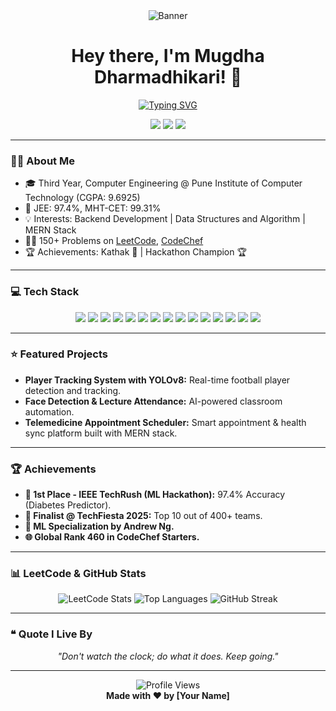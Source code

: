 <div align="center">
  <img src="[URL_TO_YOUR_BANNER_IMAGE]" alt="Banner"/>
  <h1>Hey there, I'm Mugdha Dharmadhikari! 🚀</h1>
  <a href="https://git.io/typing-svg"><img src="https://readme-typing-svg.demolab.com?font=Fira+Code&weight=600&size=25&duration=4000&pause=500&color=F7F7F7&center=true&vCenter=true&width=435&lines=Problem+Solver;AI+%7C+CV+%7C+ML+Engineer;Full-Stack+Developer" alt="Typing SVG" /></a>
  <p align="center">
    <a href="mailto:mugdha.dharma@gmail.com"><img src="https://img.shields.io/badge/Email-D14836?style=for-the-badge&logo=gmail&logoColor=white" /></a>
    <a href="https://www.linkedin.com/in/mugdha-dharmadhikari-389126289/"><img src="https://img.shields.io/badge/LinkedIn-0077B5?style=for-the-badge&logo=linkedin&logoColor=white" /></a>
    <a href="https://drive.google.com/file/d/1hfZnUla_bFAJXu00dP-j59Qoq0mR58db/view?usp=sharing"><img src="https://img.shields.io/badge/Resume-DA0000?style=for-the-badge&logo=acrobat&logoColor=white" /></a>
  </p>
</div>

---

### 🙋‍♂️ About Me
- 🎓 Third Year, Computer Engineering @ Pune Institute of Computer Technology (CGPA: 9.6925)
- 🎯 JEE: 97.4%, MHT-CET: 99.31%
- 💡 Interests: Backend Development | Data Structures and Algorithm | MERN Stack
- 👨‍💻 150+ Problems on [LeetCode](https://leetcode.com/u/Mugdhaaaa/), [CodeChef](https://www.codechef.com/users/mdsspam06)
- 🏆 Achievements: Kathak 💃 | Hackathon Champion 🏆

---

### 💻 Tech Stack
<p align="center">
  <img src="https://img.shields.io/badge/C%2B%2B-00599C?style=for-the-badge&logo=c%2B%2B&logoColor=white" />
  <img src="https://img.shields.io/badge/C-A8B9CC?style=for-the-badge&logo=c&logoColor=black" />
  <img src="https://img.shields.io/badge/Python-3776AB?style=for-the-badge&logo=python&logoColor=white" />
  <img src="https://img.shields.io/badge/JavaScript-F7DF1E?style=for-the-badge&logo=javascript&logoColor=black" />
  <img src="https://img.shields.io/badge/HTML5-E34F26?style=for-the-badge&logo=html5&logoColor=white" />
  <img src="https://img.shields.io/badge/CSS3-1572B6?style=for-the-badge&logo=css3&logoColor=white" />
  <img src="https://img.shields.io/badge/Git-F05032?style=for-the-badge&logo=git&logoColor=white" />
  <img src="https://img.shields.io/badge/Flask-000000?style=for-the-badge&logo=flask&logoColor=white" />
  <img src="https://img.shields.io/badge/TensorFlow-FF6F00?style=for-the-badge&logo=tensorflow&logoColor=white" />
  <img src="https://img.shields.io/badge/PyTorch-EE4C2C?style=for-the-badge&logo=pytorch&logoColor=white" />
  <img src="https://img.shields.io/badge/OpenCV-5C3EE8?style=for-the-badge&logo=opencv&logoColor=white" />
  <img src="https://img.shields.io/badge/Node.js-339933?style=for-the-badge&logo=nodedotjs&logoColor=white" />
  <img src="https://img.shields.io/badge/React-20232A?style=for-the-badge&logo=react&logoColor=61DAFB" />
  <img src="https://img.shields.io/badge/Express-000000?style=for-the-badge&logo=express&logoColor=white" />
  <img src="https://img.shields.io/badge/Microsoft_Excel-217346?style=for-the-badge&logo=microsoft-excel&logoColor=white" />
</p>

---

### ⭐ Featured Projects
- **Player Tracking System with YOLOv8:** Real-time football player detection and tracking.
- **Face Detection & Lecture Attendance:** AI-powered classroom automation.
- **Telemedicine Appointment Scheduler:** Smart appointment & health sync platform built with MERN stack.

---

### 🏆 Achievements
- **🥇 1st Place - IEEE TechRush (ML Hackathon):** 97.4% Accuracy (Diabetes Predictor).
- **🏅 Finalist @ TechFiesta 2025:** Top 10 out of 400+ teams.
- **📜 ML Specialization by Andrew Ng.**
- **🌐 Global Rank 460 in CodeChef Starters.**

---

### 📊 LeetCode & GitHub Stats
<p align="center">
  <img src="https://leetcard.jacoblin.cool/[YOUR_LEETCODE_USERNAME]?theme=dark&font=Fira%20Code" alt="LeetCode Stats"/>
  <img src="https://github-readme-stats.vercel.app/api/top-langs/?username=YOUR-USERNAME&layout=compact&theme=dark" alt="Top Languages"/>
  <img src="https://streak-stats.demolab.com/?user=YOUR-USERNAME&theme=dark" alt="GitHub Streak"/>
</p>

---

### ❝ Quote I Live By
<p align="center">
  <i>"Don't watch the clock; do what it does. Keep going."</i>
</p>

---

<p align="center">
  <img src="https://komarev.com/ghpvc/?username=YOUR-USERNAME&style=flat-square&color=blueviolet" alt="Profile Views"/>
  <br>
  <b>Made with ❤️ by [Your Name]</b>
</p>

<!--
**Mugdha2604/Mugdha2604** is a ✨ _special_ ✨ repository because its `README.md` (this file) appears on your GitHub profile.

Here are some ideas to get you started:

- 🔭 I’m currently working on ...
- 🌱 I’m currently learning ...
- 👯 I’m looking to collaborate on ...
- 🤔 I’m looking for help with ...
- 💬 Ask me about ...
- 📫 How to reach me: ...
- 😄 Pronouns: ...
- ⚡ Fun fact: ...
-->
